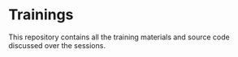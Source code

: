 # Trainings

This repository contains all the training materials and source code discussed over the sessions.
